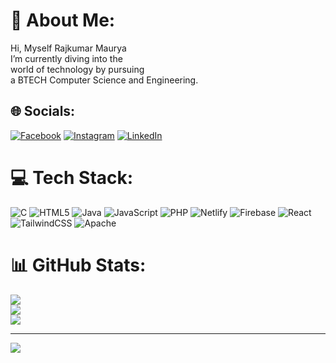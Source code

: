 # 💫 About Me:
Hi, Myself Rajkumar Maurya <br> I’m currently diving into the <br>world of technology by pursuing<br> a BTECH Computer Science and Engineering.


## 🌐 Socials:
[![Facebook](https://img.shields.io/badge/Facebook-%231877F2.svg?logo=Facebook&logoColor=white)](https://facebook.com/profile.php?id=100021725316003) [![Instagram](https://img.shields.io/badge/Instagram-%23E4405F.svg?logo=Instagram&logoColor=white)](https://instagram.com/mauryarajkumar_557/) [![LinkedIn](https://img.shields.io/badge/LinkedIn-%230077B5.svg?logo=linkedin&logoColor=white)](https://linkedin.com/in/mauryarajkumar) 

# 💻 Tech Stack:
![C](https://img.shields.io/badge/c-%2300599C.svg?style=for-the-badge&logo=c&logoColor=white) ![HTML5](https://img.shields.io/badge/html5-%23E34F26.svg?style=for-the-badge&logo=html5&logoColor=white) ![Java](https://img.shields.io/badge/java-%23ED8B00.svg?style=for-the-badge&logo=openjdk&logoColor=white) ![JavaScript](https://img.shields.io/badge/javascript-%23323330.svg?style=for-the-badge&logo=javascript&logoColor=%23F7DF1E) ![PHP](https://img.shields.io/badge/php-%23777BB4.svg?style=for-the-badge&logo=php&logoColor=white) ![Netlify](https://img.shields.io/badge/netlify-%23000000.svg?style=for-the-badge&logo=netlify&logoColor=#00C7B7) ![Firebase](https://img.shields.io/badge/firebase-%23039BE5.svg?style=for-the-badge&logo=firebase) ![React](https://img.shields.io/badge/react-%2320232a.svg?style=for-the-badge&logo=react&logoColor=%2361DAFB) ![TailwindCSS](https://img.shields.io/badge/tailwindcss-%2338B2AC.svg?style=for-the-badge&logo=tailwind-css&logoColor=white) ![Apache](https://img.shields.io/badge/apache-%23D42029.svg?style=for-the-badge&logo=apache&logoColor=white)
# 📊 GitHub Stats:
![](https://github-readme-stats.vercel.app/api?username=mauryarajkumar&theme=dark&hide_border=false&include_all_commits=false&count_private=false)<br/>
![](https://github-readme-streak-stats.herokuapp.com/?user=mauryarajkumar&theme=dark&hide_border=false)<br/>
![](https://github-readme-stats.vercel.app/api/top-langs/?username=mauryarajkumar&theme=dark&hide_border=false&include_all_commits=false&count_private=false&layout=compact)

---
[![](https://visitcount.itsvg.in/api?id=mauryarajkumar&icon=0&color=0)](https://visitcount.itsvg.in)

<!-- Proudly created with GPRM ( https://gprm.itsvg.in ) -->
